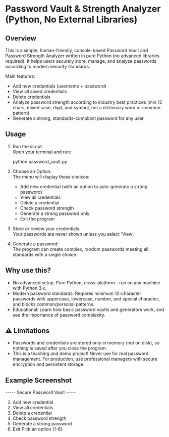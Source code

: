 # Password Vault & Strength Analyzer (Python, No External Libraries)

## Overview

This is a simple, human-friendly, console-based Password Vault and Password Strength Analyzer written in pure Python (no advanced libraries required). It helps users securely store, manage, and analyze passwords according to modern security standards.

Main features:
- Add new credentials (username + password)
- View all saved credentials
- Delete credentials  
- Analyze password strength according to industry best practices (min 12 chars, mixed case, digit, and symbol, not a dictionary word or common pattern)
- Generate a strong, standards-compliant password for any user

## Usage

1. Run the script:  
   Open your terminal and run:
   
   python password_vault.py
   
2. Choose an Option:  
   The menu will display these choices:
   - Add new credential (with an option to auto-generate a strong password)
   - View all credentials
   - Delete a credential
   - Check password strength
   - Generate a strong password only
   - Exit the program

3. Store or review your credentials.  
   Your passwords are never shown unless you select 'View'.

4. Generate a password:  
   The program can create complex, random passwords meeting all standards with a single choice.

## Why use this?

- No advanced setup. Pure Python, cross-platform—run on any machine with Python 3.x.
- Modern password standards:  Requires minimum 12-character passwords with uppercase, lowercase, number, and special character, and blocks common/personal patterns.
- Educational:  Learn how basic password vaults and generators work, and see the importance of password complexity.

## ⚠ Limitations

- Passwords and credentials are stored only in memory (not on disk), so nothing is saved after you close the program.
- This is a teaching and demo project! Never use for real password management. For production, use professional managers with secure encryption and persistent storage.

## Example Screenshot


----- Secure Password Vault -----
1. Add new credential
2. View all credentials
3. Delete a credential
4. Check password strength
5. Generate a strong password
6. Exit
Pick an option (1-6): 



